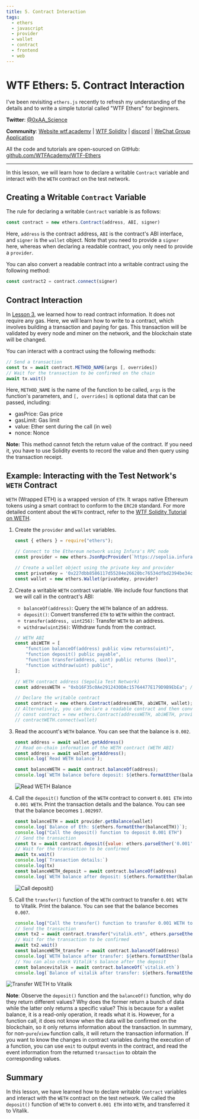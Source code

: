 ```yaml
---
title: 5. Contract Interaction
tags:
  - ethers
  - javascript
  - provider
  - wallet
  - contract
  - frontend
  - web
---
```


# WTF Ethers: 5. Contract Interaction

I've been revisiting `ethers.js` recently to refresh my understanding of the details and to write a simple tutorial called "WTF Ethers" for beginners.

**Twitter**: [@0xAA_Science](https://twitter.com/0xAA_Science)

**Community**: [Website wtf.academy](https://wtf.academy) | [WTF Solidity](https://github.com/AmazingAng/WTFSolidity) | [discord](https://discord.gg/5akcruXrsk) | [WeChat Group Application](https://docs.google.com/forms/d/e/1FAIpQLSe4KGT8Sh6sJ7hedQRuIYirOoZK_85miz3dw7vA1-YjodgJ-A/viewform?usp=sf_link)

All the code and tutorials are open-sourced on GitHub: [github.com/WTFAcademy/WTF-Ethers](https://github.com/WTFAcademy/WTF-Ethers)

-----

In this lesson, we will learn how to declare a writable `Contract` variable and interact with the `WETH` contract on the test network.

## Creating a Writable `Contract` Variable

The rule for declaring a writable `Contract` variable is as follows:

```js
const contract = new ethers.Contract(address, ABI, signer)
```

Here, `address` is the contract address, `ABI` is the contract's ABI interface, and `signer` is the `wallet` object. Note that you need to provide a `signer` here, whereas when declaring a readable contract, you only need to provide a `provider`.

You can also convert a readable contract into a writable contract using the following method:
```js
const contract2 = contract.connect(signer)
```

## Contract Interaction

In [Lesson 3](https://github.com/WTFAcademy/WTFEthers/tree/main/en/03_ReadContract/readme.md), we learned how to read contract information. It does not require any gas. Here, we will learn how to write to a contract, which involves building a transaction and paying for gas. This transaction will be validated by every node and miner on the network, and the blockchain state will be changed.

You can interact with a contract using the following methods:
```js
// Send a transaction
const tx = await contract.METHOD_NAME(args [, overrides])
// Wait for the transaction to be confirmed on the chain
await tx.wait()
```

Here, `METHOD_NAME` is the name of the function to be called, `args` is the function's parameters, and `[, overrides]` is optional data that can be passed, including:
- gasPrice: Gas price
- gasLimit: Gas limit
- value: Ether sent during the call (in wei)
- nonce: Nonce

**Note:** This method cannot fetch the return value of the contract. If you need it, you have to use Solidity events to record the value and then query using the transaction receipt.

## Example: Interacting with the Test Network's `WETH` Contract

`WETH` (Wrapped ETH) is a wrapped version of `ETH`. It wraps native Ethereum tokens using a smart contract to conform to the `ERC20` standard. For more detailed content about the `WETH` contract, refer to the [WTF Solidity Tutorial on WETH](https://www.wtf.academy/solidity-application/WETH/).

1. Create the `provider` and `wallet` variables.

    ```js
    const { ethers } = require("ethers");

    // Connect to the Ethereum network using Infura's RPC node
    const provider = new ethers.JsonRpcProvider(`https://sepolia.infura.io/v3/8b9750710d56460d940aeff47967c4ba`);

    // Create a wallet object using the private key and provider
    const privateKey = '0x227dbb8586117d55284e26620bc76534dfbd2394be34cf4a09cb775d593b6f2b'
    const wallet = new ethers.Wallet(privateKey, provider)
    ```

2. Create a writable `WETH` contract variable. We include four functions that we will call in the contract's ABI:

    - `balanceOf(address)`: Query the `WETH` balance of an address.
    - `deposit()`: Convert transferred `ETH` to `WETH` within the contract.
    - `transfer(address, uint256)`: Transfer `WETH` to an address.
    - `withdraw(uint256)`: Withdraw funds from the contract.

    ```js
    // WETH ABI
    const abiWETH = [
        "function balanceOf(address) public view returns(uint)",
        "function deposit() public payable",
        "function transfer(address, uint) public returns (bool)",
        "function withdraw(uint) public",
    ];

    // WETH contract address (Sepolia Test Network)
   const addressWETH = "0xb16F35c0Ae2912430DAc15764477E179D9B9EbEa"; // weth contract address

    // Declare the writable contract
    const contract = new ethers.Contract(addressWETH, abiWETH, wallet);
    // Alternatively, you can declare a readable contract and then convert it to a writable contract using the `connect(wallet)` function.
    // const contract = new ethers.Contract(addressWETH, abiWETH, provider)
    // contractWETH.connect(wallet)
    ```

3. Read the account's `WETH` balance. You can see that the balance is `0.002`.

    ```js
    const address = await wallet.getAddress()
    // Read on-chain information of the WETH contract (WETH ABI)
    const address = await wallet.getAddress();
    console.log(`Read WETH balance`);
    
    const balanceWETH = await contract.balanceOf(address);
    console.log(`WETH balance before deposit: ${ethers.formatEther(balanceWETH)}`);
    ```

    ![Read WETH Balance](img/5-1.png)

4. Call the `deposit()` function of the `WETH` contract to convert `0.001 ETH` into `0.001 WETH`. Print the transaction details and the balance. You can see that the balance becomes `1.002997`.

    ```js
    const balanceETH = await provider.getBalance(wallet)
    console.log(`Balance of Eth: ${ethers.formatEther(balanceETH)}`);
    console.log("Call the deposit() function to deposit 0.001 ETH")
    // Send the transaction
    const tx = await contract.deposit({value: ethers.parseEther('0.001')})
    // Wait for the transaction to be confirmed
    await tx.wait()
    console.log(`Transaction details:`)
    console.log(tx)
    const balanceWETH_deposit = await contract.balanceOf(address)
    console.log(`WETH balance after deposit: ${ethers.formatEther(balanceWETH_deposit)}`)
    ```

    ![Call deposit()](img/5-2.png)

5. Call the `transfer()` function of the `WETH` contract to transfer `0.001 WETH` to Vitalik. Print the balance. You can see that the balance becomes `0.007`.

    ```js
    console.log("Call the transfer() function to transfer 0.001 WETH to Vitalik")
    // Send the transaction
    const tx2 = await contract.transfer("vitalik.eth", ethers.parseEther("0.001"))
    // Wait for the transaction to be confirmed
    await tx2.wait()
    const balanceWETH_transfer = await contract.balanceOf(address)
    console.log(`WETH balance after transfer: ${ethers.formatEther(balanceWETH_transfer)}`)
    // You can also check Vitalik's balance after the deposit
    const balancevitalik = await contract.balanceOf(`vitalik.eth`)
    console.log(`Balance of vitalik after transfer: ${ethers.formatEther(balancevitalik)}`)
    ```
![Transfer WETH to Vitalik](img/5-3.png)

**Note**: Observe the `deposit()` function and the `balanceOf()` function, why do they return different values? Why does the former return a bunch of data while the latter only returns a specific value? This is because for a wallet balance, it is a read-only operation, it reads what it is. However, for a function call, it does not know when the data will be confirmed on the blockchain, so it only returns information about the transaction. In summary, for non-`pure`/`view` function calls, it will return the transaction information. If you want to know the changes in contract variables during the execution of a function, you can use `emit` to output events in the contract, and read the event information from the returned `transaction` to obtain the corresponding values.

## Summary

In this lesson, we have learned how to declare writable `Contract` variables and interact with the `WETH` contract on the test network. We called the `deposit()` function of `WETH` to convert `0.001 ETH` into `WETH`, and transferred it to Vitalik.
